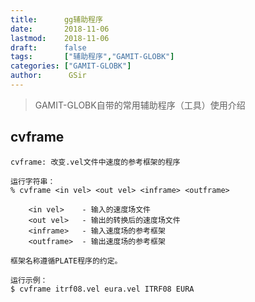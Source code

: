```yaml
---
title:      gg辅助程序
date:       2018-11-06
lastmod:    2018-11-06
draft:      false
tags:       ["辅助程序","GAMIT-GLOBK"]
categories: ["GAMIT-GLOBK"]
author:      GSir
---
```


> GAMIT-GLOBK自带的常用辅助程序（工具）使用介绍

<!--more-->

## cvframe
```
cvframe: 改变.vel文件中速度的参考框架的程序

运行字符串：
% cvframe <in vel> <out vel> <inframe> <outframe>

    <in vel>    - 输入的速度场文件
    <out vel>   - 输出的转换后的速度场文件
    <inframe>   - 输入速度场的参考框架
    <outframe>  - 输出速度场的参考框架

框架名称遵循PLATE程序的约定。

运行示例：
$ cvframe itrf08.vel eura.vel ITRF08 EURA
```
